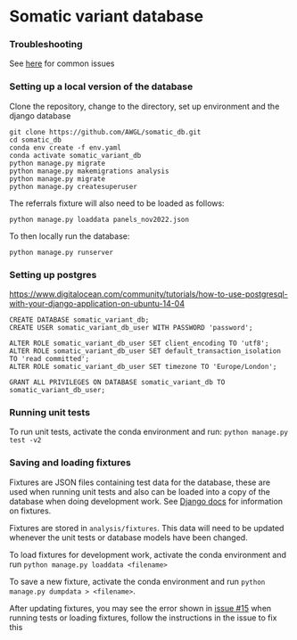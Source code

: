 # Somatic variant database

### Troubleshooting

See [here](docs/common_errors.md) for common issues

### Setting up a local version of the database

Clone the repository, change to the directory, set up environment and the django database
```
git clone https://github.com/AWGL/somatic_db.git
cd somatic_db
conda env create -f env.yaml
conda activate somatic_variant_db
python manage.py migrate
python manage.py makemigrations analysis
python manage.py migrate
python manage.py createsuperuser
```

The referrals fixture will also need to be loaded as follows:
```
python manage.py loaddata panels_nov2022.json
```

To then locally run the database:
```
python manage.py runserver
```


### Setting up postgres

https://www.digitalocean.com/community/tutorials/how-to-use-postgresql-with-your-django-application-on-ubuntu-14-04

```
CREATE DATABASE somatic_variant_db;
CREATE USER somatic_variant_db_user WITH PASSWORD 'password';

ALTER ROLE somatic_variant_db_user SET client_encoding TO 'utf8';
ALTER ROLE somatic_variant_db_user SET default_transaction_isolation TO 'read committed';
ALTER ROLE somatic_variant_db_user SET timezone TO 'Europe/London';

GRANT ALL PRIVILEGES ON DATABASE somatic_variant_db TO somatic_variant_db_user;
```

### Running unit tests

To run unit tests, activate the conda environment and run: `python manage.py test -v2`

### Saving and loading fixtures

Fixtures are JSON files containing test data for the database, these are used when running unit tests and also can be loaded into a copy of the database when doing development work. See [Django docs](https://docs.djangoproject.com/en/4.0/howto/initial-data/) for information on fixtures.

Fixtures are stored in `analysis/fixtures`. This data will need to be updated whenever the unit tests or database models have been changed.

To load fixtures for development work, activate the conda environment and run `python manage.py loaddata <filename>`

To save a new fixture, activate the conda environment and run `python manage.py dumpdata > <filename>`. 

After updating fixtures, you may see the error shown in [issue #15](https://github.com/AWGL/somatic_db/issues/15) when running tests or loading fixtures, follow the instructions in the issue to fix this
